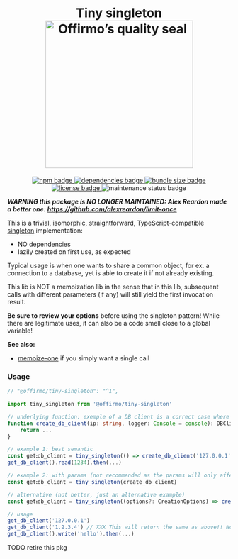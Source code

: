 
<h1 align="center">
	Tiny singleton<br>
	<a href="https://www.offirmo.net/offirmo-monorepo/0-doc/modules-directory/index.html">
		<img src="https://www.offirmo.net/offirmo-monorepo/public/offirmos_quality_seal.png" alt="Offirmo’s quality seal" width="333">
	</a>
</h1>

<p align="center">
	<a alt="npm package page"
	  href="https://www.npmjs.com/package/@offirmo/tiny-singleton">
		<img alt="npm badge"
		  src="https://img.shields.io/npm/v/@offirmo/tiny-singleton.svg">
	</a>
	<a alt="dependencies analysis"
	  href="https://david-dm.org/offirmo/offirmo-monorepo?path=stack--current%2F1-stdlib%2Ftiny-singleton">
		<img alt="dependencies badge"
		  src="https://img.shields.io/david/offirmo/offirmo-monorepo.svg?path=stack--current%2F1-stdlib%2Ftiny-singleton">
	</a>
	<a alt="bundle size evaluation"
	  href="https://bundlephobia.com/result?p=@offirmo/tiny-singleton">
		<img alt="bundle size badge"
		  src="https://img.shields.io/bundlephobia/minzip/@offirmo/tiny-singleton.svg">
	</a>
	<a alt="license"
	  href="https://unlicense.org/">
		<img alt="license badge"
		  src="https://img.shields.io/badge/license-public_domain-brightgreen.svg">
	</a>
	<img alt="maintenance status badge"
	  src="https://img.shields.io/maintenance/yes/2025.svg">
</p>


***WARNING this package is NO LONGER MAINTAINED: Alex Reardon made a better one: https://github.com/alexreardon/limit-once***

This is a trivial, isomorphic, straightforward, TypeScript-compatible [singleton](https://en.wikipedia.org/wiki/Singleton_pattern) implementation:
* NO dependencies
* lazily created on first use, as expected

Typical usage is when one wants to share a common object, for ex. a connection to a database, yet is able to create it if not already existing.

This lib is NOT a memoization lib in the sense that in this lib, subsequent calls with different parameters (if any) will still yield the first invocation result.


**Be sure to review your options** before using the singleton pattern!
While there are legitimate uses, it can also be a code smell
close to a global variable!

**See also:**
* [memoize-one](https://github.com/alexreardon/memoize-one) if you simply want a single call


### Usage


```typescript
// "@offirmo/tiny-singleton": "^1",

import tiny_singleton from '@offirmo/tiny-singleton'

// underlying function: exemple of a DB client is a correct case where the singleton pattern can be useful
function create_db_client(ip: string, logger: Console = console): DBClient {
	return ...
}

// example 1: best semantic
const getꓽdb_client = tiny_singleton(() => create_db_client('127.0.0.1'))
get_db_client().read(1234).then(...)

// example 2: with params (not recommended as the params will only affect the 1st call, but sometimes convenient)
const getꓽdb_client = tiny_singleton(create_db_client)

// alternative (not better, just an alternative example)
const getꓽdb_client = tiny_singleton((options?: CreationOptions) => create_db_client(options.ip || '127.0.0.1'))

// usage
get_db_client('127.0.0.1')
get_db_client('1.2.3.4') // XXX This will return the same as above!! No new instance creation.
get_db_client().write('hello').then(...)
```


TODO retire this pkg

